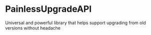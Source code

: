 # PainlessUpgradeAPI
Universal and powerful library that helps support upgrading from old versions without headache
